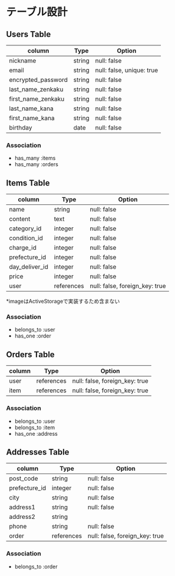 # テーブル設計

## Users Table

| column             | Type    | Option                    |
|--------------------|---------|---------------------------|
| nickname           | string  | null: false               |
| email              | string  | null: false, unique: true |
| encrypted_password | string  | null: false               |
| last_name_zenkaku  | string  | null: false               |
| first_name_zenkaku | string  | null: false               |
| last_name_kana     | string  | null: false               |
| first_name_kana    | string  | null: false               |
| birthday           | date    | null: false               |


### Association

- has_many :items
- has_many :orders

## Items Table


| column            | Type       | Option                         |
|-------------------|------------|--------------------------------|
| name              | string     | null: false                    |
| content           | text       | null: false                    |
| category_id       | integer    | null: false                    |
| condition_id      | integer    | null: false                    |
| charge_id         | integer    | null: false                    |
| prefecture_id     | integer    | null: false                    |
| day_deliver_id    | integer    | null: false                    |
| price             | integer    | null: false                    |
| user              | references | null: false, foreign_key: true |

*imageはActiveStorageで実装するため含まない

### Association

- belongs_to :user
- has_one :order

## Orders Table

| column         | Type       | Option                         |
|----------------|------------|--------------------------------|
| user           | references | null: false, foreign_key: true |
| item           | references | null: false, foreign_key: true |

### Association

- belongs_to :user
- belongs_to :item
- has_one :address


## Addresses Table

| column         | Type       | Option                         |
|----------------|------------|--------------------------------|
| post_code      | string     | null: false                    |
| prefecture_id  | integer    | null: false                    | 
| city           | string     | null: false                    |
| address1       | string     | null: false                    |
| address2       | string     |                                |
| phone          | string     | null: false                    |
| order          | references | null: false, foreign_key: true |

### Association
- belongs_to :order